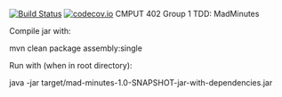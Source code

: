 [![Build Status](https://travis-ci.com/cmput402-w19/assignment4tdd-madminutes.svg?branch=master)](https://travis-ci.com/cmput402-w19/assignment4tdd-madminutes)
[![codecov.io](http://codecov.io/github/cmput402-w19/assignment4tdd-madminutes/coverage.svg?branch=master)](http://codecov.io/github/cmput402-w19/assignment4tdd-madminutes?branch=master)
CMPUT 402 Group 1 TDD: MadMinutes

Compile jar with:

mvn clean package assembly:single

Run with (when in root directory): 

java -jar target/mad-minutes-1.0-SNAPSHOT-jar-with-dependencies.jar

